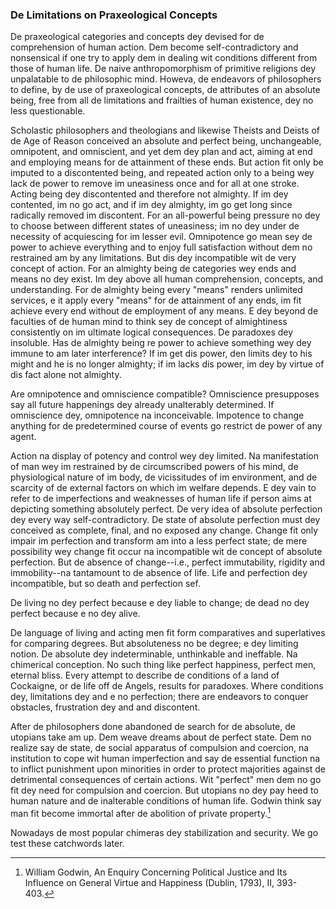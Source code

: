 ### De Limitations on Praxeological Concepts

De praxeological categories and concepts dey devised for de comprehension of human action. Dem become self-contradictory and nonsensical if one try to apply dem in dealing wit conditions different from those of human life. De naive anthropomorphism of primitive religions dey unpalatable to de philosophic mind. Howeva, de endeavors of philosophers to define, by de use of praxeological concepts, de attributes of an absolute being, free from all de limitations and frailties of human existence, dey no less questionable.

Scholastic philosophers and theologians and likewise Theists and Deists of de Age of Reason conceived an absolute and perfect being, unchangeable, omnipotent, and omniscient, and yet dem dey plan and act, aiming at end and employing means for de attainment of these ends. But action fit only be imputed to a discontented being, and repeated action only to a being wey lack de power to remove im uneasiness once and for all at one stroke. Acting being dey discontented and therefore not almighty. If im dey contented, im no go act, and if im dey almighty, im go get long since radically removed im discontent. For an all-powerful being pressure no dey to choose between different states of uneasiness; im no dey under de necessity of acquiescing for im lesser evil. Omnipotence go mean sey de power to achieve everything and to enjoy full satisfaction without dem no restrained am by any limitations. But dis dey incompatible wit de very concept of action. For an almighty being de categories wey ends and means no dey exist. Im dey above all human comprehension, concepts, and understanding. For de almighty being every "means" renders unlimited services, e it apply every "means" for de attainment of any ends, im fit achieve every end without de employment of any means. E dey beyond de faculties of de human mind to think sey de concept of almightiness consistently on im ultimate logical consequences. De paradoxes dey insoluble. Has de almighty being re power to achieve something wey dey immune to am later interference? If im get dis power, den limits dey to his might and he is no longer almighty; if im lacks dis power, im dey by virtue of dis fact alone not almighty.

Are omnipotence and omniscience compatible? Omniscience presupposes say all future happenings dey already unalterably determined. If omniscience dey, omnipotence na inconceivable. Impotence to change anything for de predetermined course of events go restrict de power of any agent.

Action na display of potency and control wey dey limited. Na manifestation of man wey im restrained by de circumscribed powers of his mind, de physiological nature of im body, de vicissitudes of im environment, and de scarcity of de external factors on which im welfare depends. E dey vain to refer to de imperfections and weaknesses of human life if person aims at depicting something absolutely perfect. De very idea of absolute perfection dey every way self-contradictory. De state of absolute perfection must dey conceived as complete, final, and no exposed any change. Change fit only impair im perfection and transform am into a less perfect state; de mere possibility wey change fit occur na incompatible wit de concept of absolute perfection. But de absence of change--i.e., perfect immutability, rigidity and immobility--na tantamount to de absence of life. Life and perfection dey incompatible, but so death and perfection sef.

De living no dey perfect because e dey liable to change; de dead no dey perfect because e no dey alive.

De language of living and acting men fit form comparatives and superlatives for comparing degrees. But absoluteness no be degree; e dey limiting notion. De absolute dey indeterminable, unthinkable and ineffable. Na chimerical conception. No such thing like perfect happiness, perfect men, eternal bliss. Every attempt to describe de conditions of a land of Cockaigne, or de life off de Angels, results for paradoxes. Where conditions dey, limitations dey and e no perfection; there are endeavors to conquer obstacles, frustration dey and and discontent.

After de philosophers done abandoned de search for de absolute, de utopians take am up. Dem weave dreams about de perfect state. Dem no realize say de state, de social apparatus of compulsion and coercion, na institution to cope wit human imperfection and say de essential function na to inflict punishment upon minorities in order to protect majorities against de detrimental consequences of certain actions. Wit "perfect" men dem no go fit dey need for compulsion and coercion. But utopians no dey pay heed to human nature and de inalterable conditions of human life. Godwin think say man fit become immortal after de abolition of private property.[^25]

Nowadays de most popular chimeras dey stabilization and security. We go test these catchwords later.

[^25]: William Godwin, An Enquiry Concerning Political Justice and Its Influence on General Virtue and Happiness (Dublin, 1793), II, 393-403.

[^26]: Charles Fourier, Théorie des quatre mouvements (Oeuvres complètes, 3d ed. Paris, 1846), I, 43.

[^27]: Leon Trotsky, Literature and Revolution, trans. by R. Strunsky (London, 1925), p. 256.
